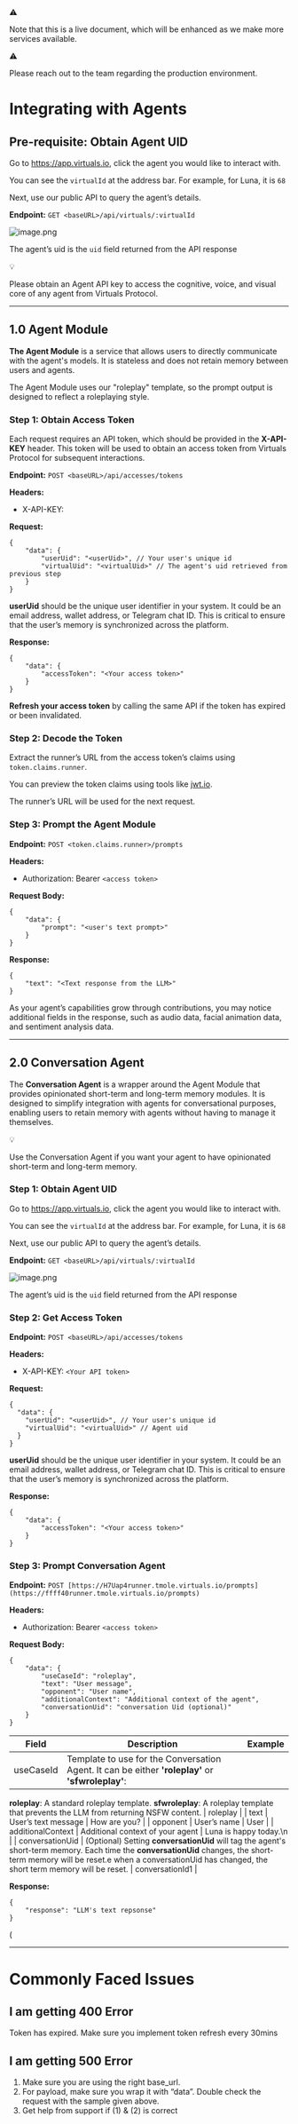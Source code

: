 <aside>
⚠️

Note that this is a live document, which will be enhanced as we make more services available.

</aside>

<aside>
⚠️

Please reach out to the team regarding the production environment.

</aside>

# Integrating with Agents

## Pre-requisite: Obtain Agent UID

Go to https://app.virtuals.io, click the agent you would like to interact with.

You can see the `virtualId` at the address bar. For example, for Luna, it is `68`

Next, use our public API to query the agent’s details.

**Endpoint:** `GET <baseURL>/api/virtuals/:virtualId`

![image.png](https://prod-files-secure.s3.us-west-2.amazonaws.com/d1d81bab-3891-4ee5-ace8-8262c6c1c595/cecd6c1b-897f-49f9-8956-7ac8a20adcea/image.png)

The agent’s uid is the `uid` field returned from the API response

<aside>
💡

Please obtain an Agent API key to access the cognitive, voice, and visual core of any agent from Virtuals Protocol.

</aside>

---

## 1.0 Agent Module

**The Agent Module** is a service that allows users to directly communicate with the agent's models. It is stateless and does not retain memory between users and agents.

The Agent Module uses our "roleplay" template, so the prompt output is designed to reflect a roleplaying style.

### Step 1: Obtain Access Token

Each request requires an API token, which should be provided in the **X-API-KEY** header. This token will be used to obtain an access token from Virtuals Protocol for subsequent interactions.

**Endpoint:** `POST <baseURL>/api/accesses/tokens`

**Headers:**

- X-API-KEY: <Your API token>

**Request:**

```
{
    "data": {
        "userUid": "<userUid>", // Your user's unique id
        "virtualUid": "<virtualUid>" // The agent's uid retrieved from previous step
    }
}
```

**userUid** should be the unique user identifier in your system. It could be an email address, wallet address, or Telegram chat ID. This is critical to ensure that the user’s memory is synchronized across the platform.

**Response:**

```
{
    "data": {
        "accessToken": "<Your access token>"
    }
}
```

**Refresh your access token** by calling the same API if the token has expired or been invalidated.

### Step 2: Decode the Token

Extract the runner’s URL from the access token’s claims using `token.claims.runner`.

You can preview the token claims using tools like [jwt.io](http://jwt.io/).

The runner’s URL will be used for the next request.

### Step 3: Prompt the Agent Module

**Endpoint:** `POST <token.claims.runner>/prompts`

**Headers:**

- Authorization: Bearer `<access token>`

**Request Body:**

```
{
    "data": {
        "prompt": "<user's text prompt>"
    }
}
```

**Response:**

```
{
    "text": "<Text response from the LLM>"
}
```

As your agent’s capabilities grow through contributions, you may notice additional fields in the response, such as audio data, facial animation data, and sentiment analysis data.

---

## 2.0 Conversation Agent

The **Conversation Agent** is a wrapper around the Agent Module that provides opinionated short-term and long-term memory modules. It is designed to simplify integration with agents for conversational purposes, enabling users to retain memory with agents without having to manage it themselves.

<aside>
💡

Use the Conversation Agent if you want your agent to have opinionated short-term and long-term memory.

</aside>

### Step 1: Obtain Agent UID

Go to https://app.virtuals.io, click the agent you would like to interact with.

You can see the `virtualId` at the address bar. For example, for Luna, it is `68`

Next, use our public API to query the agent’s details.

**Endpoint:** `GET <baseURL>/api/virtuals/:virtualId`

![image.png](https://prod-files-secure.s3.us-west-2.amazonaws.com/d1d81bab-3891-4ee5-ace8-8262c6c1c595/cecd6c1b-897f-49f9-8956-7ac8a20adcea/image.png)

The agent’s uid is the `uid` field returned from the API response

### Step 2: Get Access Token

**Endpoint:** `POST <baseURL>/api/accesses/tokens`

**Headers:**

- X-API-KEY: `<Your API token>`

**Request:**

```
{
  "data": {
    "userUid": "<userUid>", // Your user's unique id
    "virtualUid": "<virtualUid>" // Agent uid
  }
}
```

**userUid** should be the unique user identifier in your system. It could be an email address, wallet address, or Telegram chat ID. This is critical to ensure that the user’s memory is synchronized across the platform.

**Response:**

```
{
    "data": {
        "accessToken": "<Your access token>"
    }
}
```

### Step 3: Prompt Conversation Agent

**Endpoint:** `POST [https://H7Uap4runner.tmole.virtuals.io/prompts](https://ffff40runner.tmole.virtuals.io/prompts)`

**Headers:**

- Authorization: Bearer `<access token>`

**Request Body:**

```
{
    "data": {
        "useCaseId": "roleplay",
        "text": "User message",
        "opponent": "User name",
        "additionalContext": "Additional context of the agent",
        "conversationUid": "conversation Uid (optional)"
    }
}
```

| **Field** | **Description** | **Example** |
| --- | --- | --- |
| useCaseId | Template to use for the Conversation Agent. It can be either **'roleplay'** or **'sfwroleplay'**:
**roleplay**: A standard roleplay template.
**sfwroleplay**: A roleplay template that prevents the LLM from returning NSFW content. | roleplay |
| text | User’s text message | How are you? |
| opponent | User’s name | User |
| additionalContext | Additional context of your agent | Luna is happy today.\n |
| conversationUid | (Optional) Setting **conversationUid** will tag the agent's short-term memory.
Each time the **conversationUid** changes, the short-term memory will be reset.e when a conversationUid has changed, the short term memory will be reset. | conversationId1 |

**Response:**

```
{
    "response": "LLM's text repsonse"
}
```

(

---

# Commonly Faced Issues

## I am getting 400 Error

Token has expired. Make sure you implement token refresh every 30mins 

## I am getting 500 Error

1. Make sure you are using the right base_url.
2. For payload, make sure you wrap it with “data”. Double check the request with the sample given above. 
3. Get help from support if (1) & (2) is correct